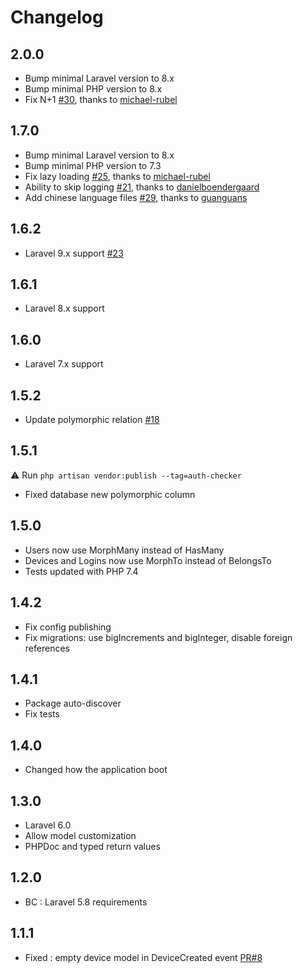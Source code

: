 # Changelog

## 2.0.0

- Bump minimal Laravel version to 8.x
- Bump minimal PHP version to 8.x
- Fix N+1 [#30](https://github.com/404labfr/laravel-auth-checker/pull/30), thanks to [michael-rubel](https://github.com/michael-rubel)

## 1.7.0

- Bump minimal Laravel version to 8.x
- Bump minimal PHP version to 7.3
- Fix lazy loading [#25](https://github.com/404labfr/laravel-auth-checker/pull/25), thanks to [michael-rubel](https://github.com/michael-rubel)
- Ability to skip logging [#21](https://github.com/404labfr/laravel-auth-checker/pull/21), thanks to [danielboendergaard](https://github.com/danielboendergaard)
- Add chinese language files [#29](https://github.com/404labfr/laravel-auth-checker/pull/29), thanks to [guanguans](https://github.com/guanguans)

## 1.6.2

- Laravel 9.x support [#23](https://github.com/404labfr/laravel-auth-checker/pull/23)

## 1.6.1

- Laravel 8.x support

## 1.6.0

- Laravel 7.x support

## 1.5.2

- Update polymorphic relation [#18](https://github.com/404labfr/laravel-auth-checker/pull/18) 

## 1.5.1

⚠️ Run `php artisan vendor:publish --tag=auth-checker` 

- Fixed database new polymorphic column

## 1.5.0

- Users now use MorphMany instead of HasMany
- Devices and Logins now use MorphTo instead of BelongsTo
- Tests updated with PHP 7.4

## 1.4.2

- Fix config publishing
- Fix migrations: use bigIncrements and bigInteger, disable foreign references

## 1.4.1

- Package auto-discover
- Fix tests

## 1.4.0

- Changed how the application boot

## 1.3.0

- Laravel 6.0
- Allow model customization
- PHPDoc and typed return values

## 1.2.0

- BC : Laravel 5.8 requirements

## 1.1.1

- Fixed : empty device model in DeviceCreated event [PR#8](https://github.com/404labfr/laravel-auth-checker/pull/8)
